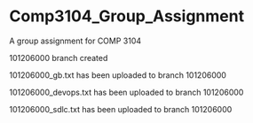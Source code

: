 # Comp3104_Group_Assignment
A group assignment for COMP 3104

101206000 branch created

101206000_gb.txt has been uploaded to branch 101206000


101206000_devops.txt has been uploaded to branch 101206000


101206000_sdlc.txt has been uploaded to branch 101206000
